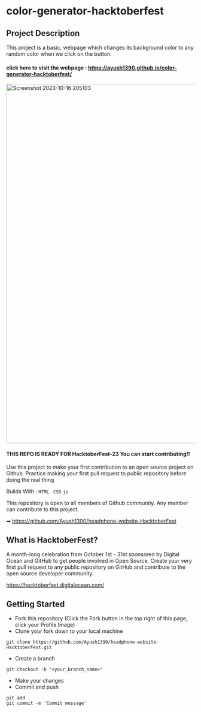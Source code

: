 # color-generator-hacktoberfest


## Project Description
This project is a basic, webpage which changes its background color to any random color when we click on the button.

#### click here to visit the webpage : https://ayush1390.github.io/color-generator-hacktoberfest/

<img width="959" alt="Screenshot 2023-10-16 205103" src="https://github.com/Ayush1390/color-generator-hacktoberfest/assets/146355642/bc6a679c-03b7-47eb-a77b-a56a36ded330">



#### THIS REPO IS READY FOR HacktoberFest-23 You can start contributing!!

Use this project to make your first contribution to an open source project on Github. Practice making your first pull request to public repository before doing the real thing

Builds With : ``` HTML ``` ``` CSS``` ```js```

This repository is open to all members of Github communtiy. Any member can contribute to this project.

➡ https://github.com/Ayush1390/headphone-website-HacktoberFest


## What is HacktoberFest?

A month-long celebration from October 1st - 31st sponsored by Digital Ocean and GitHub to get people involved in Open Source. Create your very first pull request to any public repository on GitHub and contribute to the open source developer community.

https://hacktoberfest.digitalocean.com/


## Getting Started

- Fork this repository (Click the Fork button in the top right of this page, click your Profile Image)
- Clone your fork down to your local machine
  
```
git clone https://github.com/Ayush1390/headphone-website-HacktoberFest.git
```

- Create a branch

``` 
git checkout -b "<your_branch_name>"
```

- Make your changes
- Commit and push

```
git add .
git commit -m 'Commit message'

